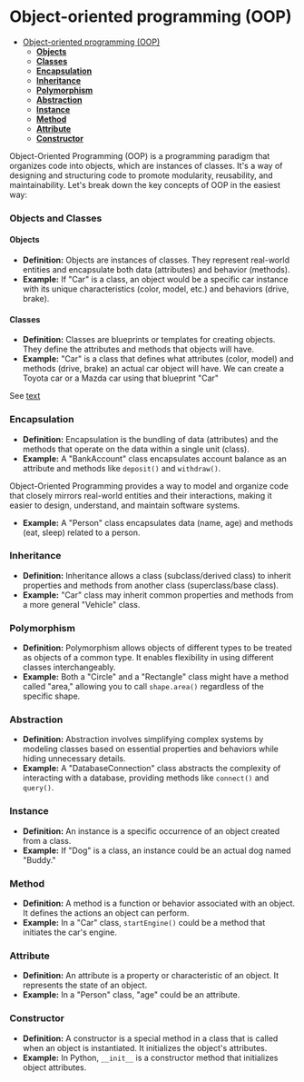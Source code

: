 # Object-oriented programming (OOP)

<!--toc:start-->

- [Object-oriented programming (OOP)](#object-oriented-programming-oop)
  - [**Objects**](#objects)
  - [**Classes**](#classes)
  - [**Encapsulation**](#encapsulation)
  - [**Inheritance**](#inheritance)
  - [**Polymorphism**](#polymorphism)
  - [**Abstraction**](#abstraction)
  - [**Instance**](#instance)
  - [**Method**](#method)
  - [**Attribute**](#attribute)
  - [**Constructor**](#constructor)

<!--toc:end-->

Object-Oriented Programming (OOP) is a programming paradigm that organizes code into objects, which are instances of classes. It's a way of designing and structuring code to promote modularity, reusability, and maintainability. Let's break down the key concepts of OOP in the easiest way:

### Objects and Classes

#### Objects

- **Definition:** Objects are instances of classes. They represent real-world entities and encapsulate both data (attributes) and behavior (methods).
- **Example:** If "Car" is a class, an object would be a specific car instance with its unique characteristics (color, model, etc.) and behaviors (drive, brake).

#### Classes

- **Definition:** Classes are blueprints or templates for creating objects. They define the attributes and methods that objects will have.
- **Example:** "Car" is a class that defines what attributes (color, model) and methods (drive, brake) an actual car object will have. We can create a Toyota car or a Mazda car using that blueprint "Car"

See [text](/src/main/java/oop/objects_and_classes/Car.java) 

### Encapsulation

- **Definition:** Encapsulation is the bundling of data (attributes) and the methods that operate on the data within a single unit (class).
- **Example:** A "BankAccount" class encapsulates account balance as an attribute and methods like `deposit()` and `withdraw()`.

Object-Oriented Programming provides a way to model and organize code that closely mirrors real-world entities and their interactions, making it easier to design, understand, and maintain software systems.

- **Example:** A "Person" class encapsulates data (name, age) and methods (eat, sleep) related to a person.

### Inheritance

- **Definition:** Inheritance allows a class (subclass/derived class) to inherit properties and methods from another class (superclass/base class).
- **Example:** "Car" class may inherit common properties and methods from a more general "Vehicle" class.

### Polymorphism

- **Definition:** Polymorphism allows objects of different types to be treated as objects of a common type. It enables flexibility in using different classes interchangeably.
- **Example:** Both a "Circle" and a "Rectangle" class might have a method called "area," allowing you to call `shape.area()` regardless of the specific shape.

### Abstraction

- **Definition:** Abstraction involves simplifying complex systems by modeling classes based on essential properties and behaviors while hiding unnecessary details.
- **Example:** A "DatabaseConnection" class abstracts the complexity of interacting with a database, providing methods like `connect()` and `query()`.

### Instance

- **Definition:** An instance is a specific occurrence of an object created from a class.
- **Example:** If "Dog" is a class, an instance could be an actual dog named "Buddy."

### Method

- **Definition:** A method is a function or behavior associated with an object. It defines the actions an object can perform.
- **Example:** In a "Car" class, `startEngine()` could be a method that initiates the car's engine.

### Attribute

- **Definition:** An attribute is a property or characteristic of an object. It represents the state of an object.
- **Example:** In a "Person" class, "age" could be an attribute.

### Constructor

- **Definition:** A constructor is a special method in a class that is called when an object is instantiated. It initializes the object's attributes.
- **Example:** In Python, `__init__` is a constructor method that initializes object attributes.
